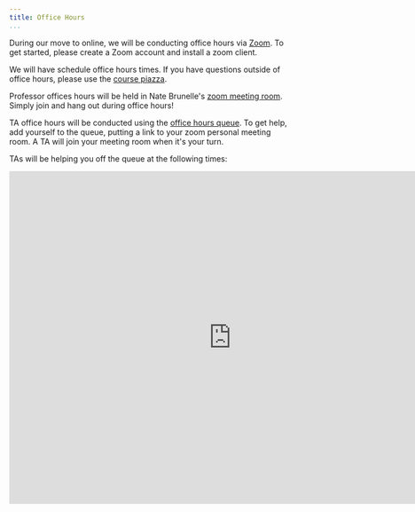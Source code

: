 ```yaml
---
title: Office Hours
...
```


During our move to online, we will be conducting office hours via [Zoom](https://virginia.service-now.com/its?id=itsweb_kb_article&sys_id=65496792dbce6384a6ddc19115961912). To get started, please create a Zoom account and install a zoom client.

We will have schedule office hours times. If you have questions outside of office hours, please use the [course piazza](https://piazza.com/class/k5e7rb8cjk23ml).

Professor offices hours will be held in Nate Brunelle's [zoom meeting room](https://virginia.zoom.us/j/2191769718). Simply join and hang out during office hours!



TA office hours will be conducted using the [office hours queue](https://kytos.cs.virginia.edu/ohq/?c=cs3102). To get help, add yourself to the queue, putting a link to your zoom personal meeting room. A TA will join your meeting room when it's your turn. 



TAs will be helping you off the queue at the following times:


<iframe src="https://calendar.google.com/calendar/embed?src=kmf2gjk9ne5f6odf9t126a1gjs%40group.calendar.google.com&ctz=America%2FNew_York" style="border: 0" width="800" height="600" frameborder="0" scrolling="no"></iframe>
